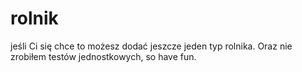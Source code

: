 # rolnik
jeśli Ci się chce to możesz dodać jeszcze jeden typ rolnika.
Oraz nie zrobiłem testów jednostkowych, so have fun.
